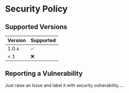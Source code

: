 # Security Policy

## Supported Versions

| Version | Supported          |
| ------- | ------------------ |
| 1.0.x   | :white_check_mark: |
| < 1     | :x:                |

## Reporting a Vulnerability

Just raise an Issue and label it with security vulnerability..... 
